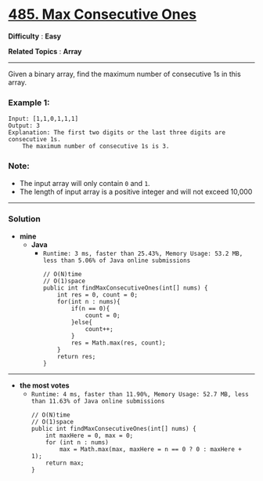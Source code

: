 # [485. Max Consecutive Ones](https://leetcode.com/problems/max-consecutive-ones/description/)

**Difficulty** : **Easy**

**Related Topics** : **Array**

---

Given a binary array, find the maximum number of consecutive 1s in this array.

### Example 1:
```
Input: [1,1,0,1,1,1]
Output: 3
Explanation: The first two digits or the last three digits are consecutive 1s.
    The maximum number of consecutive 1s is 3.
```
    
### Note:
* The input array will only contain `0` and `1`.
* The length of input array is a positive integer and will not exceed 10,000

---

### Solution
* **mine**
  * **Java**
    * `Runtime: 3 ms, faster than 25.43%, Memory Usage: 53.2 MB, less than 5.06% of Java online submissions`
      ```
      // O(N)time 
      // O(1)space
      public int findMaxConsecutiveOnes(int[] nums) {
          int res = 0, count = 0;
          for(int n : nums){
              if(n == 0){
                  count = 0;
              }else{
                  count++;
              }
              res = Math.max(res, count);
          }
          return res;
      }
      ```
      
---

* **the most votes**
  * `Runtime: 4 ms, faster than 11.90%, Memory Usage: 52.7 MB, less than 11.63% of Java online submissions`
    ```
    // O(N)time 
    // O(1)space
    public int findMaxConsecutiveOnes(int[] nums) {
        int maxHere = 0, max = 0;
        for (int n : nums)
            max = Math.max(max, maxHere = n == 0 ? 0 : maxHere + 1);
        return max; 
    } 
    ```
